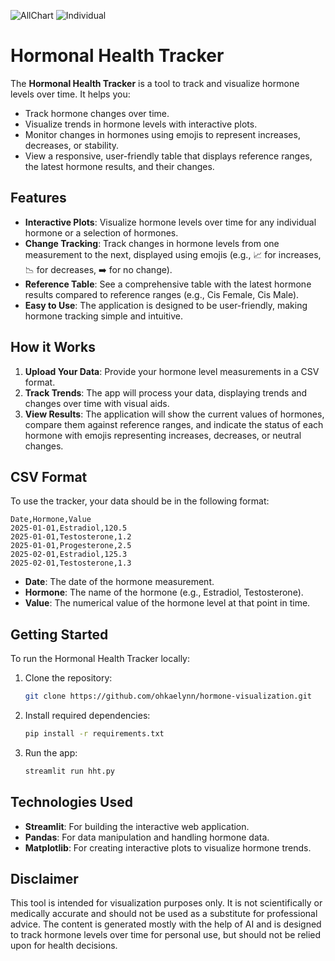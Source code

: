 ![AllChart](https://i.postimg.cc/ZqnG4KVv/Screenshot-2025-02-05-182651.png)
![Individual](https://i.postimg.cc/DzNtZkMj/Screenshot-2025-02-05-182837.png)
# Hormonal Health Tracker

The **Hormonal Health Tracker** is a tool to track and visualize hormone levels over time. It helps you:

- Track hormone changes over time.
- Visualize trends in hormone levels with interactive plots.
- Monitor changes in hormones using emojis to represent increases, decreases, or stability.
- View a responsive, user-friendly table that displays reference ranges, the latest hormone results, and their changes.

## Features

- **Interactive Plots**: Visualize hormone levels over time for any individual hormone or a selection of hormones.
- **Change Tracking**: Track changes in hormone levels from one measurement to the next, displayed using emojis (e.g., 📈 for increases, 📉 for decreases, ➡️ for no change).
- **Reference Table**: See a comprehensive table with the latest hormone results compared to reference ranges (e.g., Cis Female, Cis Male).
- **Easy to Use**: The application is designed to be user-friendly, making hormone tracking simple and intuitive.

## How it Works

1. **Upload Your Data**: Provide your hormone level measurements in a CSV format.
2. **Track Trends**: The app will process your data, displaying trends and changes over time with visual aids.
3. **View Results**: The application will show the current values of hormones, compare them against reference ranges, and indicate the status of each hormone with emojis representing increases, decreases, or neutral changes.

## CSV Format

To use the tracker, your data should be in the following format:

```
Date,Hormone,Value
2025-01-01,Estradiol,120.5
2025-01-01,Testosterone,1.2
2025-01-01,Progesterone,2.5
2025-02-01,Estradiol,125.3
2025-02-01,Testosterone,1.3
```

- **Date**: The date of the hormone measurement.
- **Hormone**: The name of the hormone (e.g., Estradiol, Testosterone).
- **Value**: The numerical value of the hormone level at that point in time.

## Getting Started

To run the Hormonal Health Tracker locally:

1. Clone the repository:
   ```bash
   git clone https://github.com/ohkaelynn/hormone-visualization.git
   ```
2. Install required dependencies:
   ```bash
   pip install -r requirements.txt
   ```
3. Run the app:
   ```bash
   streamlit run hht.py
   ```

## Technologies Used

- **Streamlit**: For building the interactive web application.
- **Pandas**: For data manipulation and handling hormone data.
- **Matplotlib**: For creating interactive plots to visualize hormone trends.

## Disclaimer

This tool is intended for visualization purposes only. It is not scientifically or medically accurate and should not be used as a substitute for professional advice. The content is generated mostly with the help of AI and is designed to track hormone levels over time for personal use, but should not be relied upon for health decisions.

